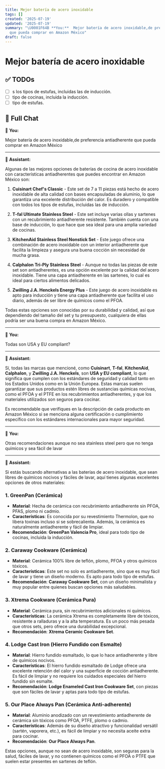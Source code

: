 ```yaml
---
title: Mejor batería de acero inoxidable
tags: []
created: '2025-07-19'
updated: '2025-07-19'
summary: "\U0001F64B **You:**  Mejor batería de acero inoxidable,de preferencia antiadherente
  que pueda comprar en Amazon México"
draft: false
---
```


# Mejor batería de acero inoxidable

## ✅ TODOs
- [ ] s los tipos de estufas, incluidas las de inducción.
- [ ] tipo de cocinas, incluida la inducción.
- [ ] tipo de estufas.

## 🧠 Full Chat

🙋 **You:**

Mejor batería de acero inoxidable,de preferencia antiadherente que pueda comprar en Amazon México

---

🤖 **Assistant:**

Algunas de las mejores opciones de baterías de cocina de acero inoxidable con características antiadherentes que puedes encontrar en Amazon México son:

1. **Cuisinart Chef's Classic** - Este set de 7 a 11 piezas está hecho de acero inoxidable de alta calidad con bases encapsuladas de aluminio, lo que garantiza una excelente distribución del calor. Es duradero y compatible con todos los tipos de estufas, incluidas las de inducción.

2. **T-fal Ultimate Stainless Steel** - Este set incluye varias ollas y sartenes con un recubrimiento antiadherente resistente. También cuenta con una base de inducción, lo que hace que sea ideal para una amplia variedad de cocinas.

3. **KitchenAid Stainless Steel Nonstick Set** - Este juego ofrece una combinación de acero inoxidable con un interior antiadherente que facilita la limpieza y asegura una buena cocción sin necesidad de mucha grasa.

4. **Calphalon Tri-Ply Stainless Steel** - Aunque no todas las piezas de este set son antiadherentes, es una opción excelente por la calidad del acero inoxidable. Tiene una capa antiadherente en las sartenes, lo cual es ideal para ciertos alimentos delicados.

5. **Zwilling J.A. Henckels Energy Plus** - Este juego de acero inoxidable es apto para inducción y tiene una capa antiadherente que facilita el uso diario, además de ser libre de químicos como el PFOA.

Todas estas opciones son conocidas por su durabilidad y calidad, así que dependiendo del tamaño del set y tu presupuesto, cualquiera de ellas podría ser una buena compra en Amazon México.

---

🙋 **You:**

Todas son USA y EU compliant?

---

🤖 **Assistant:**

Sí, todas las marcas que mencioné, como **Cuisinart**, **T-fal**, **KitchenAid**, **Calphalon**, y **Zwilling J.A. Henckels**, son **USA y EU compliant**, lo que significa que cumplen con los estándares de seguridad y calidad tanto en los Estados Unidos como en la Unión Europea. Estas marcas suelen garantizar que sus productos estén libres de sustancias químicas nocivas, como el PFOA y el PTFE en los recubrimientos antiadherentes, y que los materiales utilizados son seguros para cocinar.

Es recomendable que verifiques en la descripción de cada producto en Amazon México si se menciona alguna certificación o cumplimiento específico con los estándares internacionales para mayor seguridad.

---

🙋 **You:**

Otras recomendaciones aunque no sea stainless steel pero que no tenga químicos y sea fácil de lavar

---

🤖 **Assistant:**

Si estás buscando alternativas a las baterías de acero inoxidable, que sean libres de químicos nocivos y fáciles de lavar, aquí tienes algunas excelentes opciones de otros materiales:

### 1. **GreenPan** (Cerámica)
   - **Material**: Hecha de cerámica con recubrimiento antiadherente sin PFOA, PFAS, plomo ni cadmio.
   - **Características**: Es conocida por su revestimiento Thermolon, que no libera toxinas incluso si se sobrecalienta. Además, la cerámica es naturalmente antiadherente y fácil de limpiar.
   - **Recomendación**: **GreenPan Valencia Pro**, ideal para todo tipo de cocinas, incluida la inducción.

### 2. **Caraway Cookware** (Cerámica)
   - **Material**: Cerámica 100% libre de teflón, plomo, PFOA y otros químicos tóxicos.
   - **Características**: Este set no solo es antiadherente, sino que es muy fácil de lavar y tiene un diseño moderno. Es apto para todo tipo de estufas.
   - **Recomendación**: **Caraway Cookware Set**, con un diseño minimalista y muy popular entre quienes buscan opciones más saludables.

### 3. **Xtrema Cookware** (Cerámica Pura)
   - **Material**: Cerámica pura, sin recubrimientos adicionales ni químicos.
   - **Características**: La cerámica Xtrema es completamente libre de tóxicos, resistente a ralladuras y a la alta temperatura. Es un poco más pesada que otros sets, pero ofrece una durabilidad excepcional.
   - **Recomendación**: **Xtrema Ceramic Cookware Set**.

### 4. **Lodge Cast Iron** (Hierro Fundido con Esmalte)
   - **Material**: Hierro fundido esmaltado, lo que lo hace antiadherente y libre de químicos nocivos.
   - **Características**: El hierro fundido esmaltado de Lodge ofrece una excelente retención del calor y una superficie de cocción antiadherente. Es fácil de limpiar y no requiere los cuidados especiales del hierro fundido sin esmalte.
   - **Recomendación**: **Lodge Enameled Cast Iron Cookware Set**, con piezas que son fáciles de lavar y aptas para todo tipo de estufas.

### 5. **Our Place Always Pan** (Cerámica Anti-adherente)
   - **Material**: Aluminio anodizado con un revestimiento antiadherente de cerámica sin tóxicos como PFOA, PTFE, plomo o cadmio.
   - **Características**: Además de su diseño atractivo y funcionalidad versátil (sartén, vaporera, etc.), es fácil de limpiar y no necesita aceite extra para cocinar.
   - **Recomendación**: **Our Place Always Pan**.

Estas opciones, aunque no sean de acero inoxidable, son seguras para la salud, fáciles de lavar, y no contienen químicos como el PFOA o PTFE que suelen estar presentes en sartenes de teflón.